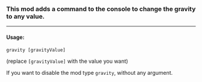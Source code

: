### This mod adds a command to the console to change the gravity to any value.
___

#### Usage:

`gravity [gravityValue]`

(replace `[gravityValue]` with the value you want)


If you want to disable the mod type `gravity`, without any argument.
